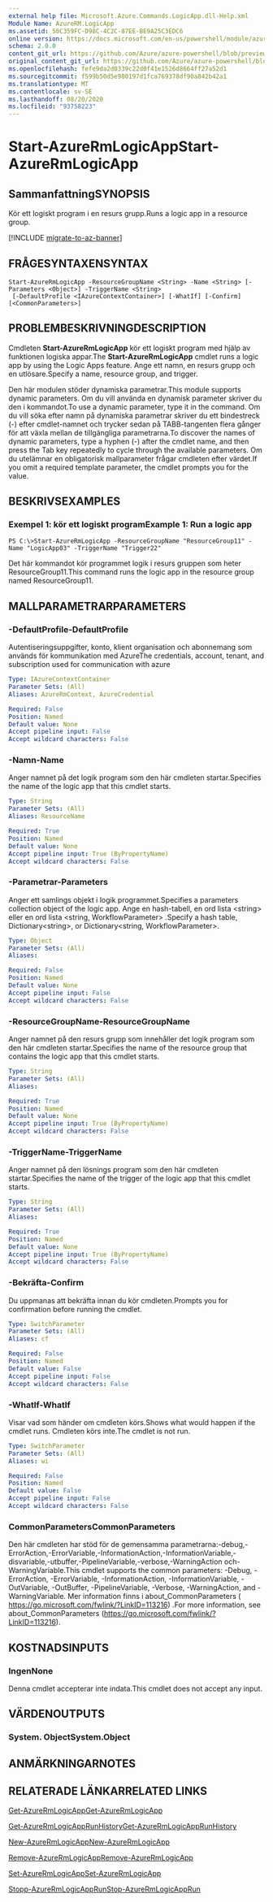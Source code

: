 ```yaml
---
external help file: Microsoft.Azure.Commands.LogicApp.dll-Help.xml
Module Name: AzureRM.LogicApp
ms.assetid: 50C359FC-D98C-4C2C-87EE-BE9A25C3EDC6
online version: https://docs.microsoft.com/en-us/powershell/module/azurerm.logicapp/start-azurermlogicapp
schema: 2.0.0
content_git_url: https://github.com/Azure/azure-powershell/blob/preview/src/ResourceManager/LogicApp/Commands.LogicApp/help/Start-AzureRmLogicApp.md
original_content_git_url: https://github.com/Azure/azure-powershell/blob/preview/src/ResourceManager/LogicApp/Commands.LogicApp/help/Start-AzureRmLogicApp.md
ms.openlocfilehash: fefe9da2d0339c22d0f41e1526d8664ff27a52d1
ms.sourcegitcommit: f599b50d5e980197d1fca769378df90a842b42a1
ms.translationtype: MT
ms.contentlocale: sv-SE
ms.lasthandoff: 08/20/2020
ms.locfileid: "93758223"
---
```

# <span data-ttu-id="99d14-101">Start-AzureRmLogicApp</span><span class="sxs-lookup"><span data-stu-id="99d14-101">Start-AzureRmLogicApp</span></span>

## <span data-ttu-id="99d14-102">Sammanfattning</span><span class="sxs-lookup"><span data-stu-id="99d14-102">SYNOPSIS</span></span>
<span data-ttu-id="99d14-103">Kör ett logiskt program i en resurs grupp.</span><span class="sxs-lookup"><span data-stu-id="99d14-103">Runs a logic app in a resource group.</span></span>

[!INCLUDE [migrate-to-az-banner](../../includes/migrate-to-az-banner.md)]

## <span data-ttu-id="99d14-104">FRÅGESYNTAXEN</span><span class="sxs-lookup"><span data-stu-id="99d14-104">SYNTAX</span></span>

```
Start-AzureRmLogicApp -ResourceGroupName <String> -Name <String> [-Parameters <Object>] -TriggerName <String>
 [-DefaultProfile <IAzureContextContainer>] [-WhatIf] [-Confirm] [<CommonParameters>]
```

## <span data-ttu-id="99d14-105">PROBLEMBESKRIVNING</span><span class="sxs-lookup"><span data-stu-id="99d14-105">DESCRIPTION</span></span>
<span data-ttu-id="99d14-106">Cmdleten **Start-AzureRmLogicApp** kör ett logiskt program med hjälp av funktionen logiska appar.</span><span class="sxs-lookup"><span data-stu-id="99d14-106">The **Start-AzureRmLogicApp** cmdlet runs a logic app by using the Logic Apps feature.</span></span>
<span data-ttu-id="99d14-107">Ange ett namn, en resurs grupp och en utlösare.</span><span class="sxs-lookup"><span data-stu-id="99d14-107">Specify a name, resource group, and trigger.</span></span>

<span data-ttu-id="99d14-108">Den här modulen stöder dynamiska parametrar.</span><span class="sxs-lookup"><span data-stu-id="99d14-108">This module supports dynamic parameters.</span></span>
<span data-ttu-id="99d14-109">Om du vill använda en dynamisk parameter skriver du den i kommandot.</span><span class="sxs-lookup"><span data-stu-id="99d14-109">To use a dynamic parameter, type it in the command.</span></span>
<span data-ttu-id="99d14-110">Om du vill söka efter namn på dynamiska parametrar skriver du ett bindestreck (-) efter cmdlet-namnet och trycker sedan på TABB-tangenten flera gånger för att växla mellan de tillgängliga parametrarna.</span><span class="sxs-lookup"><span data-stu-id="99d14-110">To discover the names of dynamic parameters, type a hyphen (-) after the cmdlet name, and then press the Tab key repeatedly to cycle through the available parameters.</span></span>
<span data-ttu-id="99d14-111">Om du utelämnar en obligatorisk mallparameter frågar cmdleten efter värdet.</span><span class="sxs-lookup"><span data-stu-id="99d14-111">If you omit a required template parameter, the cmdlet prompts you for the value.</span></span>

## <span data-ttu-id="99d14-112">BESKRIVS</span><span class="sxs-lookup"><span data-stu-id="99d14-112">EXAMPLES</span></span>

### <span data-ttu-id="99d14-113">Exempel 1: kör ett logiskt program</span><span class="sxs-lookup"><span data-stu-id="99d14-113">Example 1: Run a logic app</span></span>
```
PS C:\>Start-AzureRmLogicApp -ResourceGroupName "ResourceGroup11" -Name "LogicApp03" -TriggerName "Trigger22"
```

<span data-ttu-id="99d14-114">Det här kommandot kör programmet logik i resurs gruppen som heter ResourceGroup11.</span><span class="sxs-lookup"><span data-stu-id="99d14-114">This command runs the logic app in the resource group named ResourceGroup11.</span></span>

## <span data-ttu-id="99d14-115">MALLPARAMETRAR</span><span class="sxs-lookup"><span data-stu-id="99d14-115">PARAMETERS</span></span>

### <span data-ttu-id="99d14-116">-DefaultProfile</span><span class="sxs-lookup"><span data-stu-id="99d14-116">-DefaultProfile</span></span>
<span data-ttu-id="99d14-117">Autentiseringsuppgifter, konto, klient organisation och abonnemang som används för kommunikation med Azure</span><span class="sxs-lookup"><span data-stu-id="99d14-117">The credentials, account, tenant, and subscription used for communication with azure</span></span>

```yaml
Type: IAzureContextContainer
Parameter Sets: (All)
Aliases: AzureRmContext, AzureCredential

Required: False
Position: Named
Default value: None
Accept pipeline input: False
Accept wildcard characters: False
```

### <span data-ttu-id="99d14-118">-Namn</span><span class="sxs-lookup"><span data-stu-id="99d14-118">-Name</span></span>
<span data-ttu-id="99d14-119">Anger namnet på det logik program som den här cmdleten startar.</span><span class="sxs-lookup"><span data-stu-id="99d14-119">Specifies the name of the logic app that this cmdlet starts.</span></span>

```yaml
Type: String
Parameter Sets: (All)
Aliases: ResourceName

Required: True
Position: Named
Default value: None
Accept pipeline input: True (ByPropertyName)
Accept wildcard characters: False
```

### <span data-ttu-id="99d14-120">-Parametrar</span><span class="sxs-lookup"><span data-stu-id="99d14-120">-Parameters</span></span>
<span data-ttu-id="99d14-121">Anger ett samlings objekt i logik programmet.</span><span class="sxs-lookup"><span data-stu-id="99d14-121">Specifies a parameters collection object of the logic app.</span></span>
<span data-ttu-id="99d14-122">Ange en hash-tabell, en ord lista \<string\> eller en ord lista \<string, WorkflowParameter\> .</span><span class="sxs-lookup"><span data-stu-id="99d14-122">Specify a hash table, Dictionary\<string\>, or Dictionary\<string, WorkflowParameter\>.</span></span>

```yaml
Type: Object
Parameter Sets: (All)
Aliases: 

Required: False
Position: Named
Default value: None
Accept pipeline input: False
Accept wildcard characters: False
```

### <span data-ttu-id="99d14-123">-ResourceGroupName</span><span class="sxs-lookup"><span data-stu-id="99d14-123">-ResourceGroupName</span></span>
<span data-ttu-id="99d14-124">Anger namnet på den resurs grupp som innehåller det logik program som den här cmdleten startar.</span><span class="sxs-lookup"><span data-stu-id="99d14-124">Specifies the name of the resource group that contains the logic app that this cmdlet starts.</span></span>

```yaml
Type: String
Parameter Sets: (All)
Aliases: 

Required: True
Position: Named
Default value: None
Accept pipeline input: True (ByPropertyName)
Accept wildcard characters: False
```

### <span data-ttu-id="99d14-125">-TriggerName</span><span class="sxs-lookup"><span data-stu-id="99d14-125">-TriggerName</span></span>
<span data-ttu-id="99d14-126">Anger namnet på den lösnings program som den här cmdleten startar.</span><span class="sxs-lookup"><span data-stu-id="99d14-126">Specifies the name of the trigger of the logic app that this cmdlet starts.</span></span>

```yaml
Type: String
Parameter Sets: (All)
Aliases: 

Required: True
Position: Named
Default value: None
Accept pipeline input: True (ByPropertyName)
Accept wildcard characters: False
```

### <span data-ttu-id="99d14-127">-Bekräfta</span><span class="sxs-lookup"><span data-stu-id="99d14-127">-Confirm</span></span>
<span data-ttu-id="99d14-128">Du uppmanas att bekräfta innan du kör cmdleten.</span><span class="sxs-lookup"><span data-stu-id="99d14-128">Prompts you for confirmation before running the cmdlet.</span></span>

```yaml
Type: SwitchParameter
Parameter Sets: (All)
Aliases: cf

Required: False
Position: Named
Default value: False
Accept pipeline input: False
Accept wildcard characters: False
```

### <span data-ttu-id="99d14-129">-WhatIf</span><span class="sxs-lookup"><span data-stu-id="99d14-129">-WhatIf</span></span>
<span data-ttu-id="99d14-130">Visar vad som händer om cmdleten körs.</span><span class="sxs-lookup"><span data-stu-id="99d14-130">Shows what would happen if the cmdlet runs.</span></span>
<span data-ttu-id="99d14-131">Cmdleten körs inte.</span><span class="sxs-lookup"><span data-stu-id="99d14-131">The cmdlet is not run.</span></span>

```yaml
Type: SwitchParameter
Parameter Sets: (All)
Aliases: wi

Required: False
Position: Named
Default value: False
Accept pipeline input: False
Accept wildcard characters: False
```

### <span data-ttu-id="99d14-132">CommonParameters</span><span class="sxs-lookup"><span data-stu-id="99d14-132">CommonParameters</span></span>
<span data-ttu-id="99d14-133">Den här cmdleten har stöd för de gemensamma parametrarna:-debug,-ErrorAction,-ErrorVariable,-InformationAction,-InformationVariable,-disvariable,-utbuffer,-PipelineVariable,-verbose,-WarningAction och-WarningVariable.</span><span class="sxs-lookup"><span data-stu-id="99d14-133">This cmdlet supports the common parameters: -Debug, -ErrorAction, -ErrorVariable, -InformationAction, -InformationVariable, -OutVariable, -OutBuffer, -PipelineVariable, -Verbose, -WarningAction, and -WarningVariable.</span></span> <span data-ttu-id="99d14-134">Mer information finns i about_CommonParameters ( https://go.microsoft.com/fwlink/?LinkID=113216) .</span><span class="sxs-lookup"><span data-stu-id="99d14-134">For more information, see about_CommonParameters (https://go.microsoft.com/fwlink/?LinkID=113216).</span></span>

## <span data-ttu-id="99d14-135">KOSTNADS</span><span class="sxs-lookup"><span data-stu-id="99d14-135">INPUTS</span></span>

### <span data-ttu-id="99d14-136">Ingen</span><span class="sxs-lookup"><span data-stu-id="99d14-136">None</span></span>
<span data-ttu-id="99d14-137">Denna cmdlet accepterar inte indata.</span><span class="sxs-lookup"><span data-stu-id="99d14-137">This cmdlet does not accept any input.</span></span>

## <span data-ttu-id="99d14-138">VÄRDEN</span><span class="sxs-lookup"><span data-stu-id="99d14-138">OUTPUTS</span></span>

### <span data-ttu-id="99d14-139">System. Object</span><span class="sxs-lookup"><span data-stu-id="99d14-139">System.Object</span></span>

## <span data-ttu-id="99d14-140">ANMÄRKNINGAR</span><span class="sxs-lookup"><span data-stu-id="99d14-140">NOTES</span></span>

## <span data-ttu-id="99d14-141">RELATERADE LÄNKAR</span><span class="sxs-lookup"><span data-stu-id="99d14-141">RELATED LINKS</span></span>

[<span data-ttu-id="99d14-142">Get-AzureRmLogicApp</span><span class="sxs-lookup"><span data-stu-id="99d14-142">Get-AzureRmLogicApp</span></span>](./Get-AzureRmLogicApp.md)

[<span data-ttu-id="99d14-143">Get-AzureRmLogicAppRunHistory</span><span class="sxs-lookup"><span data-stu-id="99d14-143">Get-AzureRmLogicAppRunHistory</span></span>](./Get-AzureRmLogicAppRunHistory.md)

[<span data-ttu-id="99d14-144">New-AzureRmLogicApp</span><span class="sxs-lookup"><span data-stu-id="99d14-144">New-AzureRmLogicApp</span></span>](./New-AzureRmLogicApp.md)

[<span data-ttu-id="99d14-145">Remove-AzureRmLogicApp</span><span class="sxs-lookup"><span data-stu-id="99d14-145">Remove-AzureRmLogicApp</span></span>](./Remove-AzureRmLogicApp.md)

[<span data-ttu-id="99d14-146">Set-AzureRmLogicApp</span><span class="sxs-lookup"><span data-stu-id="99d14-146">Set-AzureRmLogicApp</span></span>](./Set-AzureRmLogicApp.md)

[<span data-ttu-id="99d14-147">Stopp-AzureRmLogicAppRun</span><span class="sxs-lookup"><span data-stu-id="99d14-147">Stop-AzureRmLogicAppRun</span></span>](./Stop-AzureRmLogicAppRun.md)


